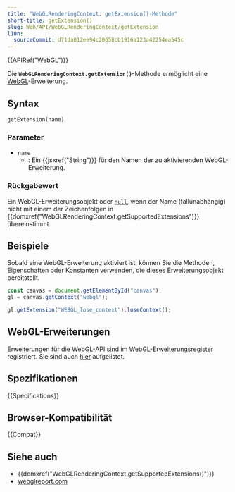 ```yaml
---
title: "WebGLRenderingContext: getExtension()-Methode"
short-title: getExtension()
slug: Web/API/WebGLRenderingContext/getExtension
l10n:
  sourceCommit: d71da812ee94c20658cb1916a123a42254ea545c
---
```


{{APIRef("WebGL")}}

Die **`WebGLRenderingContext.getExtension()`**-Methode ermöglicht eine
[WebGL](/de/docs/Web/API/WebGL_API)-Erweiterung.

## Syntax

```js-nolint
getExtension(name)
```

### Parameter

- `name`
  - : Ein {{jsxref("String")}} für den Namen der zu aktivierenden WebGL-Erweiterung.

### Rückgabewert

Ein WebGL-Erweiterungsobjekt oder [`null`](/de/docs/Web/JavaScript/Reference/Operators/null), wenn der Name
(fallunabhängig) nicht mit einem der Zeichenfolgen in
{{domxref("WebGLRenderingContext.getSupportedExtensions")}} übereinstimmt.

## Beispiele

Sobald eine WebGL-Erweiterung aktiviert ist, können Sie die Methoden, Eigenschaften oder
Konstanten verwenden, die dieses Erweiterungsobjekt bereitstellt.

```js
const canvas = document.getElementById("canvas");
gl = canvas.getContext("webgl");

gl.getExtension("WEBGL_lose_context").loseContext();
```

## WebGL-Erweiterungen

Erweiterungen für die WebGL-API sind im [WebGL-Erweiterungsregister](https://registry.khronos.org/webgl/extensions/) registriert. Sie sind auch
[hier](/de/docs/Web/API/WebGL_API#extensions) aufgelistet.

## Spezifikationen

{{Specifications}}

## Browser-Kompatibilität

{{Compat}}

## Siehe auch

- {{domxref("WebGLRenderingContext.getSupportedExtensions()")}}
- [webglreport.com](https://webglreport.com/)
